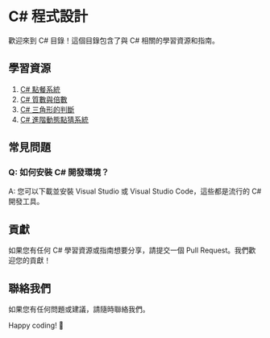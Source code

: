 # C# 程式設計

歡迎來到 C# 目錄！這個目錄包含了與 C# 相關的學習資源和指南。

## 學習資源

1. [C# 點餐系統](https://github.com/KingKaiZhuang/zhuang-c-sharp/tree/master/orderDrink)
2. [C# 質數與倍數](https://github.com/KingKaiZhuang/zhuang-c-sharp/tree/master/WpfApp1)
3. [C# 三角形的判斷](https://github.com/KingKaiZhuang/zhuang-c-sharp/tree/master/TriangleCheck)
4. [C# 進階動態點猜系統](https://github.com/KingKaiZhuang/zhuang-c-sharp/tree/master/WpfApp3)

## 常見問題

### Q: 如何安裝 C# 開發環境？

A: 您可以下載並安裝 Visual Studio 或 Visual Studio Code，這些都是流行的 C# 開發工具。

## 貢獻

如果您有任何 C# 學習資源或指南想要分享，請提交一個 Pull Request。我們歡迎您的貢獻！

## 聯絡我們

如果您有任何問題或建議，請隨時聯絡我們。

Happy coding! 🚀
